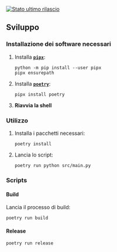 [![Stato ultimo rilascio](https://github.com/LukeSavefrogs/danea-easyfatt/actions/workflows/release.yml/badge.svg)](https://github.com/LukeSavefrogs/danea-easyfatt/actions/workflows/release.yml)

## Sviluppo
### Installazione dei software necessari
1. Installa [**`pipx`**](https://github.com/pypa/pipx#install-pipx):
	```
	python -m pip install --user pipx
	pipx ensurepath
	```	
2. Installa [**`poetry`**](https://python-poetry.org/docs/#installing-with-pipx):
   ```
   pipx install poetry
   ```
3. **Riavvia la shell**


### Utilizzo
1. Installa i pacchetti necessari:
	```
	poetry install
	```
2. Lancia lo script:
	```
	poetry run python src/main.py
	```


### Scripts
#### Build
Lancia il processo di build:
```
poetry run build
```

#### Release
```
poetry run release
```